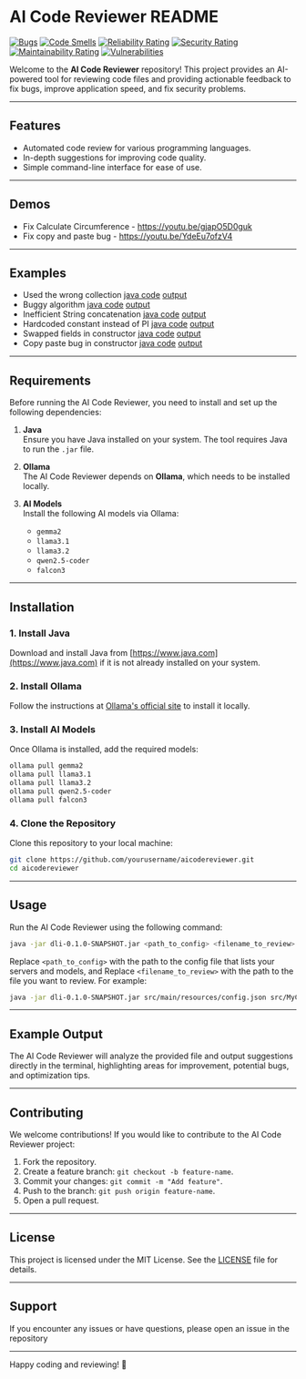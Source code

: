 # AI Code Reviewer README

[![Bugs](https://sonarcloud.io/api/project_badges/measure?project=larrydiamond_AICodeReviewer&metric=bugs)](https://sonarcloud.io/summary/new_code?id=larrydiamond_AICodeReviewer)
[![Code Smells](https://sonarcloud.io/api/project_badges/measure?project=larrydiamond_AICodeReviewer&metric=code_smells)](https://sonarcloud.io/summary/new_code?id=larrydiamond_AICodeReviewer)
[![Reliability Rating](https://sonarcloud.io/api/project_badges/measure?project=larrydiamond_AICodeReviewer&metric=reliability_rating)](https://sonarcloud.io/summary/new_code?id=larrydiamond_AICodeReviewer)
[![Security Rating](https://sonarcloud.io/api/project_badges/measure?project=larrydiamond_AICodeReviewer&metric=security_rating)](https://sonarcloud.io/summary/new_code?id=larrydiamond_AICodeReviewer)
[![Maintainability Rating](https://sonarcloud.io/api/project_badges/measure?project=larrydiamond_AICodeReviewer&metric=sqale_rating)](https://sonarcloud.io/summary/new_code?id=larrydiamond_AICodeReviewer)
[![Vulnerabilities](https://sonarcloud.io/api/project_badges/measure?project=larrydiamond_AICodeReviewer&metric=vulnerabilities)](https://sonarcloud.io/summary/new_code?id=larrydiamond_AICodeReviewer)

Welcome to the **AI Code Reviewer** repository! This project provides an AI-powered tool for reviewing code files and providing actionable feedback to fix bugs, improve application speed, and fix security problems.

---

## Features
- Automated code review for various programming languages.
- In-depth suggestions for improving code quality.
- Simple command-line interface for ease of use.

---

## Demos
- Fix Calculate Circumference - https://youtu.be/gjapO5D0guk
- Fix copy and paste bug - https://youtu.be/YdeEu7ofzV4

---

## Examples
- Used the wrong collection [java code](https://github.com/larrydiamond/AICodeReviewer/blob/main/src/main/java/com/ldiamond/dli/examples/Usedthewrongcollection.java)
[output](https://github.com/larrydiamond/AICodeReviewer/blob/main/src/main/java/com/ldiamond/dli/examples/Usedthewrongcollection.output)
- Buggy algorithm [java code](https://github.com/larrydiamond/AICodeReviewer/blob/main/src/main/java/com/ldiamond/dli/examples/Previousreference.java) [output](https://github.com/larrydiamond/AICodeReviewer/blob/main/src/main/java/com/ldiamond/dli/examples/Previousreference.output)
- Inefficient String concatenation [java code](https://github.com/larrydiamond/AICodeReviewer/blob/main/src/main/java/com/ldiamond/dli/examples/Inefficientstringconcatenation.java) [output](https://github.com/larrydiamond/AICodeReviewer/blob/main/src/main/java/com/ldiamond/dli/examples/Inefficientstringconcatenation.output)
- Hardcoded constant instead of PI [java code](https://github.com/larrydiamond/AICodeReviewer/blob/main/src/main/java/com/ldiamond/dli/examples/Circumference.java) [output](https://github.com/larrydiamond/AICodeReviewer/blob/main/src/main/java/com/ldiamond/dli/examples/Circumference.output)
- Swapped fields in constructor [java code](https://github.com/larrydiamond/AICodeReviewer/blob/main/src/main/java/com/ldiamond/dli/examples/BookStoreProduct.java) [output](https://github.com/larrydiamond/AICodeReviewer/blob/main/src/main/java/com/ldiamond/dli/examples/BookStoreProduct.output)
- Copy paste bug in constructor [java code](https://github.com/larrydiamond/AICodeReviewer/blob/main/src/main/java/com/ldiamond/dli/examples/PetStoreProduct.java) [output](https://github.com/larrydiamond/AICodeReviewer/blob/main/src/main/java/com/ldiamond/dli/examples/PetStoreProduct.output)


---

## Requirements
Before running the AI Code Reviewer, you need to install and set up the following dependencies:

1. **Java**  
   Ensure you have Java installed on your system. The tool requires Java to run the `.jar` file.

2. **Ollama**  
   The AI Code Reviewer depends on **Ollama**, which needs to be installed locally.

3. **AI Models**  
   Install the following AI models via Ollama:
   - `gemma2`
   - `llama3.1`
   - `llama3.2`
   - `qwen2.5-coder`
   - `falcon3`

---

## Installation

### 1. Install Java
Download and install Java from [https://www.java.com](https://www.java.com) if it is not already installed on your system.

### 2. Install Ollama
Follow the instructions at [Ollama's official site](https://www.ollama.ai) to install it locally.

### 3. Install AI Models
Once Ollama is installed, add the required models:
```bash
ollama pull gemma2
ollama pull llama3.1
ollama pull llama3.2
ollama pull qwen2.5-coder
ollama pull falcon3
```

### 4. Clone the Repository
Clone this repository to your local machine:
```bash
git clone https://github.com/yourusername/aicodereviewer.git
cd aicodereviewer
```

---

## Usage

Run the AI Code Reviewer using the following command:

```bash
java -jar dli-0.1.0-SNAPSHOT.jar <path_to_config> <filename_to_review>
```

Replace `<path_to_config>` with the path to the config file that lists your servers and models, and 
Replace `<filename_to_review>` with the path to the file you want to review. 
For example:
```bash
java -jar dli-0.1.0-SNAPSHOT.jar src/main/resources/config.json src/MyCodeFile.java
```

---

## Example Output

The AI Code Reviewer will analyze the provided file and output suggestions directly in the terminal, highlighting areas for improvement, potential bugs, and optimization tips.

---

## Contributing

We welcome contributions! If you would like to contribute to the AI Code Reviewer project:
1. Fork the repository.
2. Create a feature branch: `git checkout -b feature-name`.
3. Commit your changes: `git commit -m "Add feature"`.
4. Push to the branch: `git push origin feature-name`.
5. Open a pull request.

---

## License

This project is licensed under the MIT License. See the [LICENSE](LICENSE) file for details.

---

## Support

If you encounter any issues or have questions, please open an issue in the repository

---

Happy coding and reviewing! 🚀
